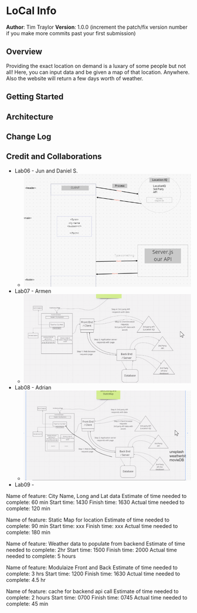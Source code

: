 # LoCal Info

**Author**: Tim Traylor
**Version**: 1.0.0 (increment the patch/fix version number if you make more commits past your first submission)

## Overview

Providing the exact location on demand is a luxary of some people but not all! Here, you can input data and be given a map of that location. Anywhere.
Also the website will return a few days worth of weather.

## Getting Started
<!-- What are the steps that a user must take in order to build this app on their own machine and get it running? -->

## Architecture
<!-- Provide a detailed description of the application design. What technologies (languages, libraries, etc) you're using, and any other relevant design information. -->

## Change Log
<!-- Use this area to document the iterative changes made to your application as each feature is successfully implemented. Use time stamps. Here's an example:

01-01-2001 4:59pm - Application now has a fully-functional express server, with a GET route for the location resource. -->

## Credit and Collaborations
<!-- Give credit (and a link) to other people or resources that helped you build this application. -->
  
* Lab06 - Jun and Daniel S.
  * ![Picture](./public/img/lab06_sketch.png)
* Lab07 - Armen
  * ![Picture](./public/img/lab07_sketch.png)
* Lab08 - Adrian
  * ![Picture](./public/img/lab08_sketch.png)
* Lab09 - 

Name of feature: City Name, Long and Lat data
Estimate of time needed to complete: 60 min
Start time: 1430
Finish time: 1630
Actual time needed to complete: 120 min

Name of feature: Static Map for location
Estimate of time needed to complete: 90 min
Start time: xxx
Finish time: xxx
Actual time needed to complete: 180 min

Name of feature: Weather data to populate from backend
Estimate of time needed to complete: 2hr
Start time: 1500
Finish time: 2000
Actual time needed to complete: 5 hours

Name of feature: Modulaize Front and Back
Estimate of time needed to complete: 3 hrs
Start time: 1200
Finish time: 1630
Actual time needed to complete: 4.5 hr

Name of feature: cache for backend api call
Estimate of time needed to complete: 2 hours
Start time: 0700
Finish time: 0745
Actual time needed to complete: 45 min

<!-- Name of feature: 
Estimate of time needed to complete: 
Start time: 
Finish time: 
Actual time needed to complete:  -->
